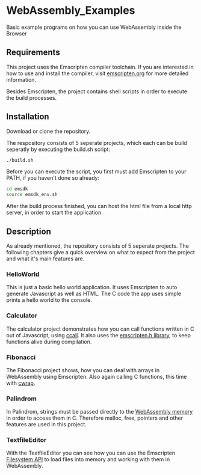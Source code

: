 # WebAssembly_Examples
Basic example programs on how you can use WebAssembly inside the Browser

## Requirements
This project uses the Emscripten compiler toolchain.
If you are interested in how to use and install the compiler, visit 
[emscripten.org](https://emscripten.org/docs/getting_started/downloads.html) for more detailed information.

Besides Emscripten, the project contains shell scripts in order to execute the build processes.

## Installation
Download or clone the repository. 

The respository consists of 5 seperate projects, which each can be build seperatly by executing the build.sh script:
```bash
./build.sh
```

Before you can execute the script, you first must add Emscripten to your PATH, if you haven't done so already:
```bash
cd emsdk
source emsdk_env.sh
```

After the build process finished, you can host the html file from a local http server, in order to start the application.

## Description
As already mentioned, the repository consists of 5 seperate projects. The following chapters give a quick overview on what to expect from the project and what it's main features are.

### HelloWorld
This is just a basic hello world application. It uses Emscripten to auto generate Javascript as well as HTML. The C code the app uses simple prints a hello world to the console.

### Calculator
The calculator project demonstrates how you can call functions written in C out of Javascript, using [ccall](https://emscripten.org/docs/api_reference/preamble.js.html?highlight=ccall#ccall). It also uses the [emscripten.h library](https://emscripten.org/docs/api_reference/emscripten.h.html?highlight=emscripten_keepalive#compiling), to keep functions alive during compilation.

### Fibonacci
The Fibonacci project shows, how you can deal with arrays in WebAssembly using Emscripten. Also again calling C functions, this time with [cwrap](https://emscripten.org/docs/api_reference/preamble.js.html?highlight=cwrap#cwrap).

### Palindrom
In Palindrom, strings must be passed directly to the [WebAssembly memory](https://emscripten.org/docs/porting/connecting_cpp_and_javascript/Interacting-with-code.html?highlight=memory#access-memory-from-javascript) in order to access them in C. Therefore malloc, free, pointers and other features are used in this project.

### TextfileEditor
With the TextfileEditor you can see how you can use the Emscripten [Filesystem API](https://emscripten.org/docs/api_reference/Filesystem-API.html) to load files into memory and working with them in WebAssembly.